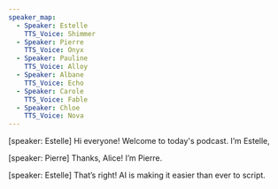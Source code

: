 ```yaml
---
speaker_map:
  - Speaker: Estelle
    TTS_Voice: Shimmer
  - Speaker: Pierre
    TTS_Voice: Onyx
  - Speaker: Pauline
    TTS_Voice: Alloy
  - Speaker: Albane
    TTS_Voice: Echo
  - Speaker: Carole
    TTS_Voice: Fable
  - Speaker: Chloe
    TTS_Voice: Nova
---
```

[speaker: Estelle]
Hi everyone! Welcome to today's podcast. I’m Estelle,

[speaker: Pierre]
Thanks, Alice! I’m Pierre.

[speaker: Estelle]
That’s right! AI is making it easier than ever to script.

